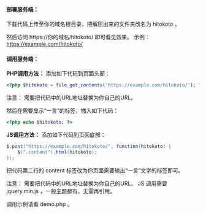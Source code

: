 #### 部署服务端：

下载代码上传至你的域名根目录，把解压出来的文件夹改名为 hitokoto 。

然后访问 https://你的域名/hitokoto/ 即可看见效果。
示例：https://example.com/hitokoto/


#### 调用服务端：

**PHP调用方法：**
添加如下代码到页面头部：
```php
<?php $hitokoto = file_get_contents('https://example.com/hitokoto/'); ?>
```

注意：
需要把代码中的URL地址替换为你自己的URL。

然后在需要显示“一言”的标签，插入如下代码：
```php
<?php echo $hitokoto; ?>
```


**JS调用方法：**
添加如下代码到页面底部：
```java
$.post("https://example.com/hitokoto/", function(hitokoto) {
    $(".content").html(hitokoto);
});
```

把代码第二行的 content 标签改为你页面需要输出“一言”文字的标签即可。

注意：
需要把代码中的URL地址替换为你自己的URL。
JS 调用需要 jquery.min.js ，一般主题都有，无需再引用。

调用示例请看 demo.php 。
